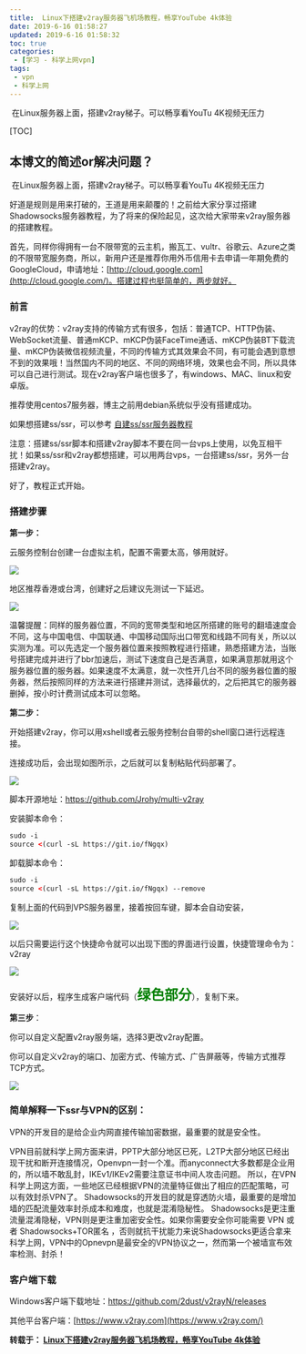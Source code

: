 ```yaml
---
title:  Linux下搭建v2ray服务器飞机场教程，畅享YouTube 4k体验
date: 2019-6-16 01:58:27
updated: 2019-6-16 01:58:32
toc: true
categories: 
 - [学习 - 科学上网vpn]
tags: 
 - vpn
 - 科学上网
---
```




​		在Linux服务器上面，搭建v2ray梯子。可以畅享看YouTu 4K视频无压力

<!-- more -->

[TOC]

## 本博文的简述or解决问题？

​		在Linux服务器上面，搭建v2ray梯子。可以畅享看YouTu 4K视频无压力



好道是规则是用来打破的，王道是用来颠覆的！之前给大家分享过搭建Shadowsocks服务器教程，为了将来的保险起见，这次给大家带来v2ray服务器的搭建教程。

首先，同样你得拥有一台不限带宽的云主机，搬瓦工、vultr、谷歌云、Azure之类的不限带宽服务商，所以，新用户还是推荐你用外币信用卡去申请一年期免费的GoogleCloud，申请地址：[http://cloud.google.com](http://cloud.google.com/)。搭建过程也挺简单的，两步就好。



### 前言

v2ray的优势：v2ray支持的传输方式有很多，包括：普通TCP、HTTP伪装、WebSocket流量、普通mKCP、mKCP伪装FaceTime通话、mKCP伪装BT下载流量、mKCP伪装微信视频流量，不同的传输方式其效果会不同，有可能会遇到意想不到的效果哦！当然国内不同的地区、不同的网络环境，效果也会不同，所以具体可以自己进行测试。现在v2ray客户端也很多了，有windows、MAC、linux和安卓版。

推荐使用centos7服务器，博主之前用debian系统似乎没有搭建成功。

如果想搭建ss/ssr，可以参考 [自建ss/ssr服务器教程](https://masuit.com/s/Shadowsocks)

注意：搭建ss/ssr脚本和搭建v2ray脚本不要在同一台vps上使用，以免互相干扰！如果ss/ssr和v2ray都想搭建，可以用两台vps，一台搭建ss/ssr，另外一台搭建v2ray。

好了，教程正式开始。

### 搭建步骤

**第一步：**

云服务控制台创建一台虚拟主机，配置不需要太高，够用就好。

![](https://raw.githubusercontent.com/touwoyimuli/FigureBed/master/img/20190616020553.png)



地区推荐香港或台湾，创建好之后建议先测试一下延迟。

![](https://raw.githubusercontent.com/touwoyimuli/FigureBed/master/img/20190616020650.png)

温馨提醒：同样的服务器位置，不同的宽带类型和地区所搭建的账号的翻墙速度会不同，这与中国电信、中国联通、中国移动国际出口带宽和线路不同有关，所以以实测为准。可以先选定一个服务器位置来按照教程进行搭建，熟悉搭建方法，当账号搭建完成并进行了bbr加速后，测试下速度自己是否满意，如果满意那就用这个服务器位置的服务器。如果速度不太满意，就一次性开几台不同的服务器位置的服务器，然后按照同样的方法来进行搭建并测试，选择最优的，之后把其它的服务器删掉，按小时计费测试成本可以忽略。



**第二步：**

开始搭建v2ray，你可以用xshell或者云服务控制台自带的shell窗口进行远程连接。

连接成功后，会出现如图所示，之后就可以复制粘贴代码部署了。

![](https://raw.githubusercontent.com/touwoyimuli/FigureBed/master/img/20190616020717.png)

脚本开源地址：<https://github.com/Jrohy/multi-v2ray>

安装脚本命令：

```html
sudo -i
source <(curl -sL https://git.io/fNgqx)
```

卸载脚本命令：

```html
sudo -i
source <(curl -sL https://git.io/fNgqx) --remove
```

复制上面的代码到VPS服务器里，接着按回车键，脚本会自动安装，

![](https://raw.githubusercontent.com/touwoyimuli/FigureBed/master/img/20190616024205.png)

以后只需要运行这个快捷命令就可以出现下图的界面进行设置，快捷管理命令为：v2ray

![](https://raw.githubusercontent.com/touwoyimuli/FigureBed/master/img/20190616020821.png)

安装好以后，程序生成客户端代码（<font color=green size=5 face="黑体">**绿色部分**</font>），复制下来。



**第三步**：

你可以自定义配置v2ray服务端，选择3更改v2ray配置。

你可以自定义v2ray的端口、加密方式、传输方式、广告屏蔽等，传输方式推荐TCP方式。

![](https://raw.githubusercontent.com/touwoyimuli/FigureBed/master/img/20190616020908.png)



### 简单解释一下ssr与VPN的区别：

VPN的开发目的是给企业内网直接传输加密数据，最重要的就是安全性。

VPN目前就科学上网方面来讲，PPTP大部分地区已死，L2TP大部分地区已经出现干扰和断开连接情况，Openvpn一封一个准。而anyconnect大多数都是企业用的，所以墙不敢乱封，IKEv1/IKEv2需要注意证书中间人攻击问题。
所以，在VPN科学上网这方面，一些地区已经根据VPN的流量特征做出了相应的匹配策略，可以有效封杀VPN了。
Shadowsocks的开发目的就是穿透防火墙，最重要的是增加墙的匹配流量效率封杀成本和难度，也就是混淆隐秘性。
Shadowsocks是更注重流量混淆隐秘，VPN则是更注重加密安全性。如果你需要安全你可能需要 VPN 或者 Shadowsocks+TOR匿名 ，否则就抗干扰能力来说Shadowsocks更适合拿来科学上网，VPN中的Opnevpn是最安全的VPN协议之一，然而第一个被墙宣布效率检测、封杀！

### 客户端下载

Windows客户端下载地址：<https://github.com/2dust/v2rayN/releases>

其他平台客户端：[https://www.v2ray.com](https://www.v2ray.com/)



**转载于：   [Linux下搭建v2ray服务器飞机场教程，畅享YouTube 4k体验](https://masuit.com/1409)**